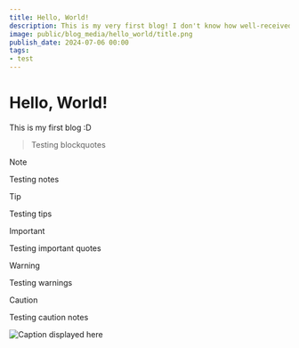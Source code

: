 ```yaml
---
title: Hello, World!
description: This is my very first blog! I don't know how well-received this will be...
image: public/blog_media/hello_world/title.png
publish_date: 2024-07-06 00:00
tags:
- test
---
```

# Hello, World!

This is my first blog :D

> Testing blockquotes

> [!note]
> Testing notes

> [!tip]
> Testing tips

> [!important]
> Testing important quotes

> [!warning]
> Testing warnings

> [!caution]
> Testing caution notes

![Caption displayed here](/public/blog_media/hello_world/title.png)
